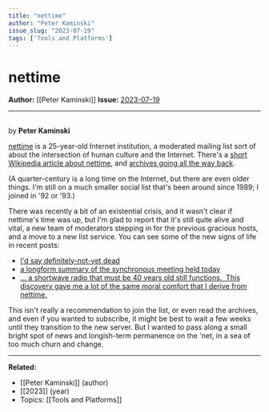 ```yaml
---
title: "nettime"
author: "Peter Kaminski"
issue_slug: "2023-07-19"
tags: ['Tools and Platforms']
---
```


# nettime

**Author:** [[Peter Kaminski]]
**Issue:** [2023-07-19](https://plex.collectivesensecommons.org/2023-07-19/)

---

## <nettime>
by **Peter Kaminski**

[nettime](https://nettime.org/) is a 25-year-old Internet institution, a moderated mailing list sort of about the intersection of human culture and the Internet. There's a [short Wikipedia article about nettime](https://en.wikipedia.org/wiki/Nettime), and [archives going all the way back](https://nettime.org/Lists-Archives).

(A quarter-century is a long time on the Internet, but there are even older things. I'm still on a much smaller social list that's been around since 1989; I joined in '92 or '93.)

There was recently a bit of an existential crisis, and it wasn't clear if nettime's time was up, but I'm glad to report that it's still quite alive and vital, a new team of moderators stepping in for the previous gracious hosts, and a move to a new list service. You can see some of the new signs of life in recent posts:

- [I'd say definitely-not-yet dead](https://nettime.org/Lists-Archives/nettime-l-2307/msg00002.html)
- [a longform summary of the synchronous meeting held today](https://nettime.org/Lists-Archives/nettime-l-2307/msg00008.html)
- [... a shortwave radio that must be 40 years old still functions.  This discovery gave me a lot of the same moral comfort that I derive from nettime.](https://nettime.org/Lists-Archives/nettime-l-2307/msg00012.html)

This isn't really a recommendation to join the list, or even read the archives, and even if you wanted to subscribe, it might be best to wait a few weeks until they transition to the new server. But I wanted to pass along a small bright spot of news and longish-term permanence on the 'net, in a sea of too much churn and change.

---

**Related:**
- [[Peter Kaminski]] (author)
- [[2023]] (year)
- Topics: [[Tools and Platforms]]

